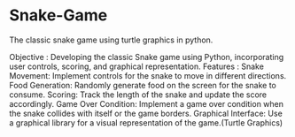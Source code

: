 # Snake-Game
The classic snake game using turtle graphics in python.


Objective : Developing the classic Snake game using Python, incorporating user controls, scoring, and graphical representation.
Features : 
Snake Movement: Implement controls for the snake to move in different directions.
Food Generation: Randomly generate food on the screen for the snake to consume.
Scoring: Track the length of the snake and update the score accordingly.
Game Over Condition: Implement a game over condition when the snake collides with itself or the game borders.
Graphical Interface: Use a graphical library for a visual representation of the game.(Turtle Graphics)
